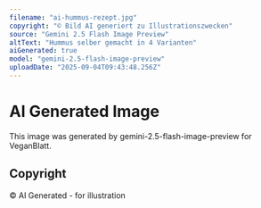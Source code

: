 ```yaml
---
filename: "ai-hummus-rezept.jpg"
copyright: "© Bild AI generiert zu Illustrationszwecken"
source: "Gemini 2.5 Flash Image Preview"
altText: "Hummus selber gemacht in 4 Varianten"
aiGenerated: true
model: "gemini-2.5-flash-image-preview"
uploadDate: "2025-09-04T09:43:48.256Z"
---
```


# AI Generated Image

This image was generated by gemini-2.5-flash-image-preview for VeganBlatt.

## Copyright
© AI Generated - for illustration
